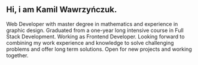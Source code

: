 ## Hi, i am Kamil Wawrzyńczuk.

Web Developer with master degree in mathematics and experience in graphic design. Graduated from a one-year long intensive course in Full Stack Development. Working as Frontend Developer.
Looking forward to combining my work experience and knowledge to solve challenging problems and offer long term solutions.
Open for new projects and working together.

<!-- ![Anurag's GitHub stats](https://github-readme-stats.vercel.app/api?username=kamilwawrzynczuk&show_icons=true&theme=transparent)


![](https://komarev.com/ghpvc/?username=kamilwawrzynczuk&color=lightgray)
 -->

